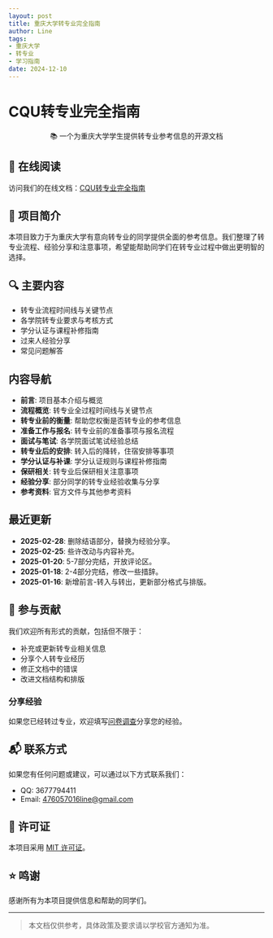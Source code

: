 ```yaml
---
layout: post
title: 重庆大学转专业完全指南
author: Line
tags:
- 重庆大学
- 转专业
- 学习指南
date: 2024-12-10
---
```


# CQU转专业完全指南

<div align="center">
📚 一个为重庆大学学生提供转专业参考信息的开源文档
</div>

## 🚀 在线阅读

访问我们的在线文档：[CQU转专业完全指南](https://cqu-majorchange.top/)

## 📖 项目简介

本项目致力于为重庆大学有意向转专业的同学提供全面的参考信息。我们整理了转专业流程、经验分享和注意事项，希望能帮助同学们在转专业过程中做出更明智的选择。

## 🔍 主要内容

- 转专业流程时间线与关键节点
- 各学院转专业要求与考核方式
- 学分认证与课程补修指南
- 过来人经验分享
- 常见问题解答

## 内容导航

- **前言**: 项目基本介绍与概览
- **流程概览**: 转专业全过程时间线与关键节点
- **转专业前的衡量**: 帮助您权衡是否转专业的参考信息
- **准备工作与报名**: 转专业前的准备事项与报名流程
- **面试与笔试**: 各学院面试笔试经验总结
- **转专业后的安排**: 转入后的降转，住宿安排等事项
- **学分认证与补课**: 学分认证规则与课程补修指南
- **保研相关**: 转专业后保研相关注意事项
- **经验分享**: 部分同学的转专业经验收集与分享
- **参考资料**: 官方文件与其他参考资料


## 最近更新

- **2025-02-28**: 删除结语部分，替换为经验分享。
- **2025-02-25**: 些许改动与内容补充。
- **2025-01-20**: 5-7部分完结，开放评论区。
- **2025-01-18**: 2-4部分完结，修改一些措辞。
- **2025-01-16**: 新增前言-转入与转出，更新部分格式与排版。

## 🤝 参与贡献

我们欢迎所有形式的贡献，包括但不限于：

- 补充或更新转专业相关信息
- 分享个人转专业经历
- 修正文档中的错误
- 改进文档结构和排版

### 分享经验

如果您已经转过专业，欢迎填写[问卷调查](https://wj.qq.com/s2/17324876/fe73/)分享您的经验。

## 📬 联系方式

如果您有任何问题或建议，可以通过以下方式联系我们：

- QQ: 3677794411
- Email: 476057016line@gmail.com

## 📄 许可证

本项目采用 [MIT 许可证](LICENSE)。

## ⭐ 鸣谢

感谢所有为本项目提供信息和帮助的同学们。

---

> 本文档仅供参考，具体政策及要求请以学校官方通知为准。